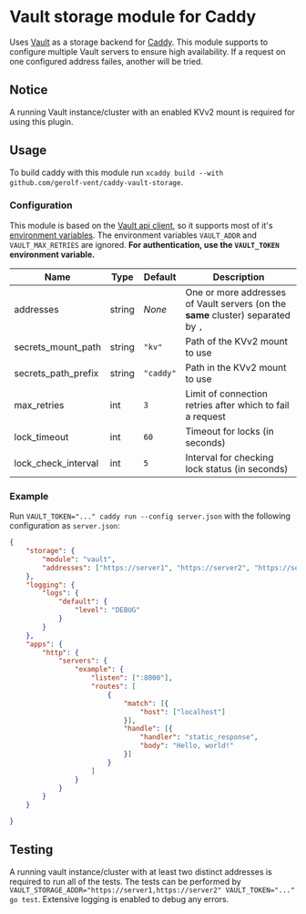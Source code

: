 # Vault storage module for Caddy
Uses [Vault](https://vaultproject.io/) as a storage backend for [Caddy](https://caddyserver.com/). This module supports to configure multiple Vault servers to ensure high availability. If a request on one configured address failes, another will be tried.

## Notice
A running Vault instance/cluster with an enabled KVv2 mount is required for using this plugin.

## Usage
To build caddy with this module run `xcaddy build --with github.com/gerolf-vent/caddy-vault-storage`.

### Configuration
This module is based on the [Vault api client](https://pkg.go.dev/github.com/hashicorp/vault/api), so it supports most of it's [environment variables](https://developer.hashicorp.com/vault/docs/commands#environment-variables). The environment variables `VAULT_ADDR` and `VAULT_MAX_RETRIES` are ignored. **For authentication, use the `VAULT_TOKEN` environment variable.**

| Name | Type | Default | Description |
| ---- | ---- | ------- | ----------- |
| addresses | string | *None* | One or more addresses of Vault servers (on the **same** cluster) separated by `,` |
| secrets_mount_path | string | `"kv"` | Path of the KVv2 mount to use |
| secrets_path_prefix | string | `"caddy"` | Path in the KVv2 mount to use |
| max_retries | int | `3` | Limit of connection retries after which to fail a request |
| lock_timeout | int | `60` | Timeout for locks (in seconds) |
| lock_check_interval | int | `5` | Interval for checking lock status (in seconds) |

### Example
Run `VAULT_TOKEN="..." caddy run --config server.json` with the following configuration as `server.json`:
```json
{
	"storage": {
		"module": "vault",
		"addresses": ["https://server1", "https://server2", "https://server3"]
	},
	"logging": {
		"logs": {
			"default": {
				"level": "DEBUG"
			}
		}
	},
	"apps": {
		"http": {
			"servers": {
				"example": {
					"listen": [":8000"],
					"routes": [
						{
							"match": [{
								"host": ["localhost"]
							}],
							"handle": [{
								"handler": "static_response",
								"body": "Hello, world!"
							}]
						}
					]
				}
			}
		}
	}

}
```

## Testing
A running vault instance/cluster with at least two distinct addresses is required to run all of the tests. The tests can be performed by `VAULT_STORAGE_ADDR="https://server1,https://server2" VAULT_TOKEN="..." go test`. Extensive logging is enabled to debug any errors.
